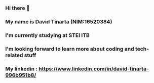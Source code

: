 ### Hi there 👋
### My name is David Tinarta (NIM:16520384)
### I'm currently studying at STEI ITB
### I'm looking forward to learn more about coding and tech-related stuff
### My linkedin : https://www.linkedin.com/in/david-tinarta-996b951b8/

<!--
**KimSsamu-dev/KimSsamu-dev** is a ✨ _special_ ✨ repository because its `README.md` (this file) appears on your GitHub profile.

Here are some ideas to get you started:

- 🔭 I’m currently working on ...
- 🌱 I’m currently learning ...
- 👯 I’m looking to collaborate on ...
- 🤔 I’m looking for help with ...
- 💬 Ask me about ...
- 📫 How to reach me: ...
- 😄 Pronouns: ...
- ⚡ Fun fact: ...
-->
